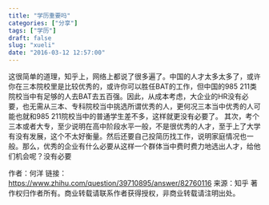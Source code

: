 ```yaml
---
title: "学历重要吗"
categories: ["分享"]
tags: ["学历"]
draft: false
slug: "xueli"
date: "2016-03-12 12:57:00"
---
```


这很简单的道理，知乎上，网络上都说了很多遍了。中国的人才太多太多了，或许你在三本院校里是比较优秀的，或许你可以胜任BAT的工作，但中国的985 211类院校当中有足够的人去BAT去五百强。因此，从成本考虑，大企业的HR没有必要，也无需从三本、专科院校当中挑选所谓优秀的人，更何况三本当中优秀的人可能也就和985 211院校当中的普通学生差不多，这样就更没有必要了。
其次，考个三本或者大专，至少说明在高中阶段水平一般，不是很优秀的人才，至于上了大学有没有发展，这个不太好衡量。然后还要自己投简历找工作，说明家庭情况也一般。那么，优秀的企业有什么必要从这样一个群体当中费时费力地选出人才，给他们机会呢？没有必要

作者：何洋
链接：<a href="https://www.zhihu.com/question/39710895/answer/82760116" target="_blank">https://www.zhihu.com/question/39710895/answer/82760116</a>
来源：知乎
著作权归作者所有。商业转载请联系作者获得授权，非商业转载请注明出处。
